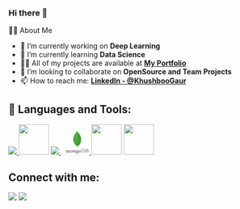 ### Hi there 👋

🙋‍♂️ About Me

- 🔭 I’m currently working on **Deep Learning**
- 🌱 I’m currently learning **Data Science**
- 👨‍💻 All of my projects are available at **[My Portfolio](https://github.com/Khushboo162-gif)**
- 👯 I’m looking to collaborate on **OpenSource and Team Projects**
- 📫 How to reach me:  **[LinkedIn - @KhushbooGaur](http://linkedin.com/in/khushboo-gaur-523206192)**

## 🚀 Languages and Tools:
<p align="left"> 
   <a href="https://www.python.org" target="_blank"> <img src="https://img.icons8.com/color/48/000000/python.png"/> </a> 
    <a href="https://flask.palletsprojects.com/" target="_blank" rel="noreferrer"><img src="https://img.icons8.com/ios/50/000000/flask.png" width="60" height="60"/></a>
    <a style="padding-right:8px;" href="https://www.mysql.com/" target="_blank"> <img src="https://img.icons8.com/fluent/50/000000/mysql-logo.png"/> </a>
    <a href="https://www.mongodb.com/" target="_blank"> <img src="https://raw.githubusercontent.com/devicons/devicon/master/icons/mongodb/mongodb-original-wordmark.svg" alt="mongodb" width="48" height="48"/> </a> 
   <a href="https://www.tensorflow.org" target="_blank" rel="noreferrer"><img src="https://www.vectorlogo.zone/logos/tensorflow/tensorflow-icon.svg" width="60" height="60"/></a>
   <a href="https://scikit-learn.org/" target="_blank" rel="noreferrer"><img src="https://upload.wikimedia.org/wikipedia/commons/0/05/Scikit_learn_logo_small.svg" width="60" height="60"/></a>
</p>


## Connect with me:

<p align="left">

<a href = "http://linkedin.com/in/khushboo-gaur-523206192"><img src="https://img.icons8.com/fluent/48/000000/linkedin.png"/></a>
<a href = "https://www.instagram.com/kissu_50/"><img src="https://img.icons8.com/fluent/48/000000/instagram-new.png"/></a>
</p>
